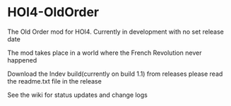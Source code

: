 # HOI4-OldOrder
The Old Order mod for HOI4.
Currently in development with no set release date

The mod takes place in a world where the French Revolution never happened 

Download the Indev build(currently on build 1.1) from releases please read the readme.txt file in the release

See the wiki for status updates and change logs
